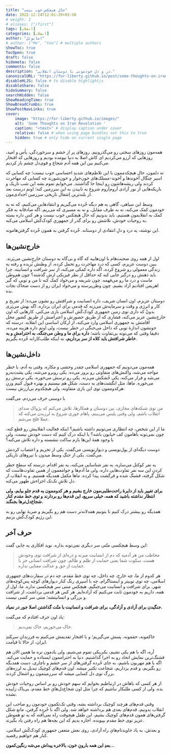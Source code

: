 ```yaml
---
title: "حال هیچکس خوب نیست"
date: 2022-12-24T12:01:29+03:30
# weight: 1
# aliases: ["/first"]
tags: [انقلاب]
categories: [انقلاب]
author: "امانوئل"
# author: ["Me", "You"] # multiple authors
showToc: true
TocOpen: true
draft: false
hidemeta: false
comments: false
description: "در و دل خودمونی با دوستان انقلابی."
canonicalURL: "https://for-liberty.github.io/post/some-thoughts-on-iran-revolution"
disableHLJS: false # to disable highlightjs
disableShare: false
hideSummary: false
searchHidden: false
ShowReadingTime: true
ShowBreadCrumbs: true
ShowPostNavLinks: true
cover:
    image: "https://for-liberty.github.io/images/" 
    alt: 'Some Thoughts on Iran Revolution '
    caption: "<text>" # display caption under cover
    relative: false # when using page bundles set this to true
    hidden: true # only hide on current single page
---
```


همه‌مون روزهای سختی رو می‌گذرونیم. روزهای پر از خشم و سرخوردگی، یأس و امید، روزهایی که آرزو می‌کردیم ای کاش اصلا به دنیا نیومده بودیم و روزهایی که افتخار می‌کنیم بین این همه آدم شجاع و قوی‌دل چشم باز کردیم.

ته دلمون، حال هیچکدممون با این تلاطم‌های شدیدِ احساسی خوب نیست؛ چه کسایی که اسیر چنگال آخوندها و آخوند-مسلک‌های خون‌خوار و خون‌شورند چه کسایی که مهاجرت کردند ولی ریشه‌هاشون رو اینجا جا گذاشتند. می‌خوایم تموم بشه این شب تاریک و باریکه‌هایی از نور آزادی آروم‌آروم شروع به تابیدن به این سرزمین کنه؛ اونم درست بعد از بلندترین اِشغال تاریخی سرزمین اجدادی‌مون.

وسط این سیاهی، گاهی به هم دیگه خُرده می‌گیریم و انتقادهایی می‌کنیم، که نه به خودمون کمک می‌کنه، نه به طرف مقابل، و نه به مسیری که می‌ریم. اگه صادقانه به فکر کمک به انقلابمون هستیم، باید بدونیم که حال هیچکس خوب نیست و هر کس داره بسته به روحیات خودش، تلاشش رو برای گذر از جمهوریِ کودک‌کُش اسلامی می‌کنه. 

این نوشته، یه درد و دلِ انتقادی از دوستانه. خُرده گرفتن به همون خُرده گرفتن‌هامونه.

## خارج‌نشین‌ها

اول از همه روی صحبت‌هام با اون‌هاییه که گاه و بی‌گاه به دوستان خارج‌نشین می‌پَرند. ببین دوست عزیزم، کسی که درد مهاجرت رو تحمل کرده، از وطنش بُریده و رفته یه زندگی معمولی رو شروع کرده، اگه داره کمکی می‌کنه، از سر شرافت و انسانیته. چرا باید ذهنش رو درگیر جایی کنه که حداقل از نظر فیزیکی ازش گذشته؟ چون هم‌وطن ماست و درد ما رو می‌فهمه. چون شریفه و می‌خواد کمک کنه تا من و تویی که گیر اهریمن افتادیم آزاد بشیم. چون وطن‌پرسته و می‌خواد ایران رو از دست ضحاک نجات بده.

دوستان عزیزم، اون انسان شریف، داره انسانیت و شرافتش رو نشون می‌ده؛ از تفریح و کار و انرژی و وقت و سرمایه‌ش می‌زنه که قدمی برای ایران برداره. اگه بهش می‌پَری بدونْ که داری توی زمین جمهوری کودک‌کُش اسلامی بازی می‌کنی. کارهایی که اون خارج‌نشین عزیز می‌کنه، فشاری که از طریق حضورش و اعتراضش از طریق کشورِ محل اقامتش به جمهوری اسلامی وارد می‌کنه، از ارکان اساسی این انقلابه. درسته که جونشون اندازهٔ تویی که داخل می‌جنگی در خطر نیست، ولی اونم داره هزینه می‌ده، دقیقا وقتی که می‌تونه بی‌تفاوت باشه؛ **داره برای ما و وطن می‌جنگه، به احترامش و به خاطر شرافتش باید کلاه از سر برداریم،** نه اینکه طلب‌کارانه خُرده بگیریم.


## داخل‌نشین‌ها
همه‌مون می‌دونیم که جمهوری اسلامی چقدر وحشی و مکاره. وقتی یه آدم، با خطر مواجه می‌شه، واکنش‌های متفاوتی رو بروز می‌ده. یکی روبرو می‌شه، یکی پشت‌به‌رو می‌شه و فرار می‌کنه، یکی خُشکش می‌زنه. یکی رو ترسش می‌خوره، یکی ترسش رو می‌خوره. ماها، مثل انگشت‌های یه دست، شکل هم نیستیم و بهتره قبول کنیم وزنِ هرکدوممون توی این بازی متفاوته، ولی هیچکدوم بی‌ارزش نیست.

با دوستی حرف می‌زدم، می‌گفت 
> من توی شبکه‌های مجازی، بین دوستان و همکارها، تلاش می‌کنم که پژواکِ صدای انقلاب باشم، ولی وقتی پلیس می‌بینم، پاهام جوری شروع به لرزیدن می‌کنه که عملا فلج می‌شم.

ما از این شخص، چه انتظاری می‌تونیم داشته باشیم؟ اینکه فعالیت انقلابیش رو قطع کنه، چون نمی‌تونه باهامون کف خیابون باشه؟ یا اینکه درک کنیم که دست خودش نیست، ولی با وجود همهٔ این‌ها بازم ساکت ننشسته و داره تلاش می‌کنه؟

دوست دیگه‌ای از پول‌نویسی و دیوارنویسی می‌گفت. یکی از تحریم و اعتصاب کردنش می‌گفت. یکی از جنگِ وسط میدون با نیروهای تاریکی. 

یه نفر کوکتل می‌سازه، یه نفر شناسایی می‌کنه، یه نفر اقدام. درسته که سطحِ خطر کردنِ این سه نفر تفاوت‌هایی داره، ولی ما آدم‌ها و جوامعمون از همین تفاوت‌هاست که شکل گرفته، قشنگ شده و فرگشت پیدا کرده. ماها مکمل همدیگه هستیم. و یه انقلاب از دل تلاشِ تک‌تک اجزاءش ظهور می‌کنه.

**برای تغییر باید از دایرهٔ راحت‌طلبی‌مون خارج بشیم و هر کدوممون یه قدم جلو بیایم، ولی انتظار نداشته باشید که همه، خیلی سریع، این قدم‌ها رو بردارند و توی خط مقدم کنار شجاع‌دل‌ترها بجنگند.**

همدیگه رو بیشتر درک کنیم تا بتونیم همدلانه‌تر دست هم رو بگیریم و ضربهٔ نهایی رو به این رژیم کودک‌کُش بزنیم.


## حرف آخر
این وسط هیچکسی منّتی سر دیگری نمی‌تونه بذاره. نوید افکاری یه جایی گفت:
> مخاطب من هر آدمیه که دم از انسانیت میزنه و ذره‌ای از شرافت توی وجودش هست. سکوت شما یعنی حمایت از ظلم و ظالم، چون شرافت انسانی جز با حمایت از حق و عدالت معنایی نداره.

هر کدوم از ما، چه خارج، چه داخل، چه توی خط مقدم، چه دم در سفارت‌های جمهوری اسلامی، چه توی توییتر و اینستاگرام، چه با اسپری رنگ کنار دیوارهای کوچه پس‌کوچه‌های شهر، برای شرافت و انسانیت می‌جنگیم. هیچکس منتی سر هیچکسی نداره. ما، اول از همه، داریم به خودمون ثابت می‌کنیم که آزاده‌ایم. هر کس هر قدمی برداشت، از شرافت و بزرگی و انسانیتشه؛ منتی سر کسی نیست.

**جنگیدن برای آزادی و آزادگی، برای شرافت و انسانیت با منّت گذاشتن اصلا جور در نمیاد.**

یاد اون حرف افتادم که می‌گفت:
> خاک می‌خوریم، خاک نمی‌دیم.

خاکمونه، حقمونه، پسش می‌گیریم؛ و با افتخار تقدیمش می‌کنیم به فرزندانِ سربُلندِ ایران، از حالا تا قیامت.

آره، اگه با هم یکی نشیم، یکی‌یکی تموم می‌شیم، ولی یادمون نره ما همین الان هم قشنگ‌ترین نمایش اتحاد رو به اجرا گذاشتیم. دنیا به احتراممون ایستاده و حمایت می‌کنه. اگه با هم مهربون باشیم، به جای خُرده گرفتن‌های از سر خشم و ناچاری، دست همدیگه رو بگیریم، و قدم برداریم، شجاعت تکثیر میشه. اون قدم‌های کوچیک تبدیل به لرزه‌های بزرگ توی دل کسایی میشه که سرزمینمون رو اشغال کردند.

از هر کسی که باهاش در ارتباطیم بخوایم که سهم خودش رو بر اساس روحیات خودش بده. ولی از کسی طلبکار نباشیم که چرا مثل اون شجاع‌دل‌هایِ خط مقدم، بی‌باک زاییده نشده.

وقتی قدم‌های هرچند کوچیک برداشته بشه، وقتی تک‌تکمون خودمون رو صاحب این انقلاب بدونیم، قدم‌های بعدی هم برداشته خواهد شد. ولی اگه با خُرده گرفتن، مانع شکل گرفتن‌های همون قدم‌های کوچیک بشیم، این طفل هیچوقت راه نمی‌اُفته که به تو هموطن عزیز توی خط مقدم بپیونده. اجازه بدیم که این بچه‌ها هم راه رفتن یاد بگیرند.

و بعدش، به یاد جاویدنام‌هایِ راه آزادی، روی نعش متعفن جمهوری کودک‌کُش اسلامی، کنار هم خواهیم رقصید.

**بعدِ این همه بارونِ خون، بالاخره پیداش می‌شه رنگین‌کمون…**





